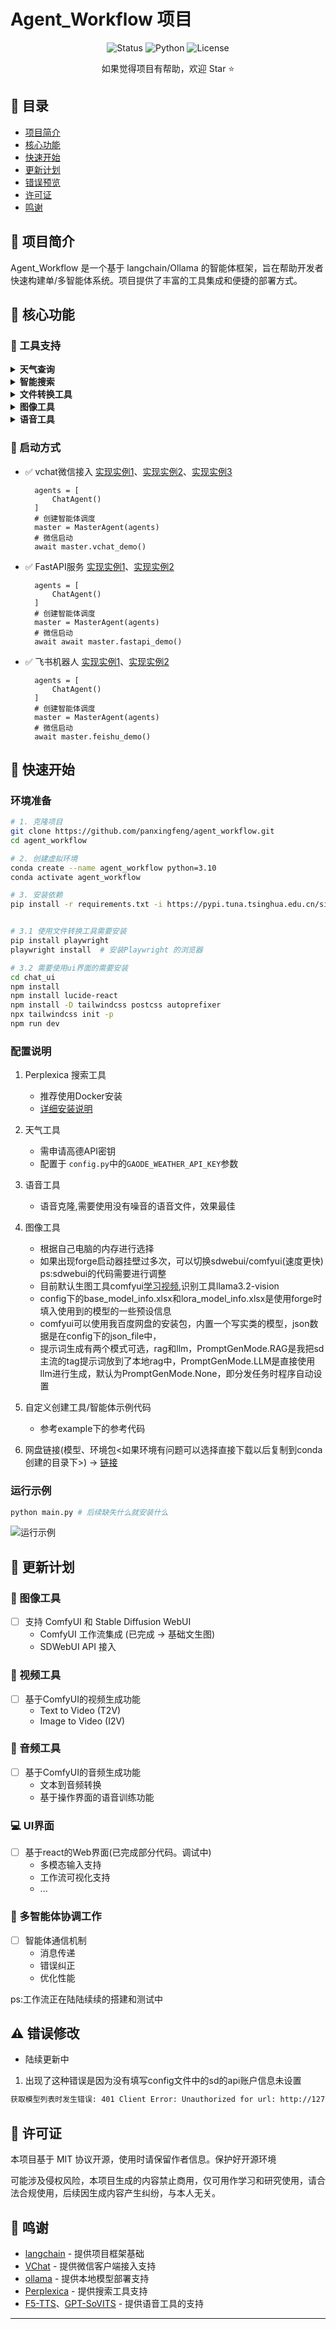 # Agent_Workflow 项目

<div align="center">

![Status](https://img.shields.io/badge/status-in%20development-yellow)
![Python](https://img.shields.io/badge/python-3.10-blue)
![License](https://img.shields.io/badge/license-MIT-green)

</div>

<div align="center">

如果觉得项目有帮助，欢迎 Star ⭐️

</div>

## 📑 目录

- [项目简介](#-项目简介)
- [核心功能](#-核心功能)
- [快速开始](#-快速开始)
- [更新计划](#-更新计划)
- [错误预览](#-错误预览)
- [许可证](#-许可证)
- [鸣谢](#-鸣谢)

## 📖 项目简介

Agent_Workflow 是一个基于 langchain/Ollama 的智能体框架，旨在帮助开发者快速构建单/多智能体系统。项目提供了丰富的工具集成和便捷的部署方式。

## 🚀 核心功能

### 📌 工具支持

<details>
<summary><b>天气查询</b></summary>

- 基于高德API，需配置 `GAODE_WEATHER_API_KEY`
- [查看示例输出](https://github.com/panxingfeng/agent_chat_wechat/blob/master/images/weathertool_result.png)
</details>

<details>
<summary><b>智能搜索</b></summary>

- 基于Perplexica开源项目，建议使用Docker部署
- [Perplexica工具项目地址](https://github.com/ItzCrazyKns/Perplexica)
- [查看示例输出](https://github.com/panxingfeng/agent_chat_wechat/blob/master/images/searchtool_result1.png)
- 【重要】ollama 安装embedding模型 ollama run bge-m3】
</details>

<details>
<summary><b>文件转换工具</b></summary>

- 支持URL转PDF、PDF转其他文件格式等功能
- [控制台输出](https://github.com/panxingfeng/agent_chat_wechat/blob/master/images/pdftool_console_output.png)
- [转换结果示例](https://github.com/panxingfeng/agent_chat_wechat/blob/master/images/pdf_converter_result.png)
</details>

<details>
<summary><b>图像工具</b></summary>

- 图像识别 支持 llama3.2vision/MiniCPM/glm-edge-v
- 图像生成 支持 flux.1-dev(本地部署)、sd-3.5-large(本地部署)、sd-webui
- sdwebui 支持 forge(使用flux模型)(基于selenium实现，原生api不支持flux生成,需安装谷歌浏览器) 建议显存24G使用
- [图像识别示例输出](https://github.com/panxingfeng/agent_chat_wechat/blob/master/images/imagetool_result.png)
</details>

<details>
<summary><b>语音工具</b></summary>

- 支持 F5-TTS(需要使用一次gradio客户端进行语音文件的生成)、GPT-SoVITS
- 感谢:[F5-TTS](https://github.com/SWivid/F5-TTS) [GPT-SoVITS](https://github.com/RVC-Boss/GPT-SoVITS)

</details>

### 🔌 启动方式

- ✅ vchat微信接入 [实现实例1](./images/wechat_demo1.png)、[实现实例2](./images/wechat_demo2.png)、[实现实例3](./images/wechat_demo3.png)
  ```
    agents = [
        ChatAgent()
    ]
    # 创建智能体调度
    master = MasterAgent(agents)
    # 微信启动
    await master.vchat_demo()
  ```
- ✅ FastAPI服务 [实现实例1](./images/fastapi_demo1.png)、[实现实例2](./images/fastapi_demo2.png)
  ```
    agents = [
        ChatAgent()
    ]
    # 创建智能体调度
    master = MasterAgent(agents)
    # 微信启动
    await await master.fastapi_demo()
  ```
- ✅ 飞书机器人 [实现实例1](./images/feishu_demo1.png)、[实现实例2](./images/feishu_demo2.png)
  ```
    agents = [
        ChatAgent()
    ]
    # 创建智能体调度
    master = MasterAgent(agents)
    # 微信启动
    await master.feishu_demo()
  ```
## 🚀 快速开始

### 环境准备

```bash
# 1. 克隆项目
git clone https://github.com/panxingfeng/agent_workflow.git
cd agent_workflow

# 2. 创建虚拟环境
conda create --name agent_workflow python=3.10
conda activate agent_workflow

# 3. 安装依赖
pip install -r requirements.txt -i https://pypi.tuna.tsinghua.edu.cn/simple/


# 3.1 使用文件转换工具需要安装
pip install playwright
playwright install  # 安装Playwright 的浏览器

# 3.2 需要使用ui界面的需要安装
cd chat_ui
npm install
npm install lucide-react
npm install -D tailwindcss postcss autoprefixer
npx tailwindcss init -p
npm run dev
```

### 配置说明

1. Perplexica 搜索工具
   - 推荐使用Docker安装
   - [详细安装说明](https://github.com/ItzCrazyKns/Perplexica)

2. 天气工具
   - 需申请高德API密钥
   - 配置于 `config.py`中的`GAODE_WEATHER_API_KEY`参数

3. 语音工具
   - 语音克隆,需要使用没有噪音的语音文件，效果最佳

4. 图像工具
   - 根据自己电脑的内存进行选择
   - 如果出现forge启动器挂壁过多次，可以切换sdwebui/comfyui(速度更快) ps:sdwebui的代码需要进行调整
   - 目前默认生图工具comfyui[学习视频](https://www.bilibili.com/video/BV1nMzEYZEr8/?vd_source=eec5d1b28cc06356bee610d63672dca2),识别工具llama3.2-vision
   - config下的base_model_info.xlsx和lora_model_info.xlsx是使用forge时填入使用到的模型的一些预设信息
   - comfyui可以使用我百度网盘的安装包，内置一个写实类的模型，json数据是在config下的json_file中，
   - 提示词生成有两个模式可选，rag和llm，PromptGenMode.RAG是我把sd主流的tag提示词放到了本地rag中，PromptGenMode.LLM是直接使用llm进行生成，默认为PromptGenMode.None，即分发任务时程序自动设置

5. 自定义创建工具/智能体示例代码
   - 参考example下的参考代码
    
6. 网盘链接(模型、环境包<如果环境有问题可以选择直接下载以后复制到conda创建的目录下>) -> [链接](https://pan.baidu.com/s/1NL8GLMGwu7jjuI0k-iAvtg?pwd=sczs)

### 运行示例
```bash
python main.py # 后续缺失什么就安装什么
```

![运行示例](./images/main_result.png)

## 📅 更新计划

### 🎨 图像工具
- [ ] 支持 ComfyUI 和 Stable Diffusion WebUI
   - ComfyUI 工作流集成 (已完成 -> 基础文生图) 
   - SDWebUI API 接入

### 🎥 视频工具
- [ ] 基于ComfyUI的视频生成功能
   - Text to Video (T2V)
   - Image to Video (I2V)

### 🎵 音频工具
- [ ] 基于ComfyUI的音频生成功能
   - 文本到音频转换
   - 基于操作界面的语音训练功能

### 💻 UI界面
- [ ] 基于react的Web界面(已完成部分代码。调试中)
   - 多模态输入支持
   - 工作流可视化支持
   - ...

### 🤖 多智能体协调工作
- [ ] 智能体通信机制
  - 消息传递
  - 错误纠正
  - 优化性能

ps:工作流正在陆陆续续的搭建和测试中

## ⚠️ 错误修改

- 陆续更新中

1. 出现了这种错误是因为没有填写config文件中的sd的api账户信息未设置
```bash
获取模型列表时发生错误: 401 Client Error: Unauthorized for url: http://127.0.0.1:7862/sdapi/v1/sd-models
```

## 📄 许可证

本项目基于 MIT 协议开源，使用时请保留作者信息。保护好开源环境

可能涉及侵权风险，本项目生成的内容禁止商用，仅可用作学习和研究使用，请合法合规使用，后续因生成内容产生纠纷，与本人无关。

## 🙏 鸣谢

- [langchain](https://github.com/langchain-ai/langchain) - 提供项目框架基础
- [VChat](https://github.com/z2z63/VChat) - 提供微信客户端接入支持
- [ollama](https://github.com/ollama/ollama) - 提供本地模型部署支持
- [Perplexica](https://github.com/ItzCrazyKns/Perplexica) - 提供搜索工具支持
- [F5-TTS](https://github.com/SWivid/F5-TTS)、[GPT-SoVITS](https://github.com/RVC-Boss/GPT-SoVITS) - 提供语音工具的支持
---
